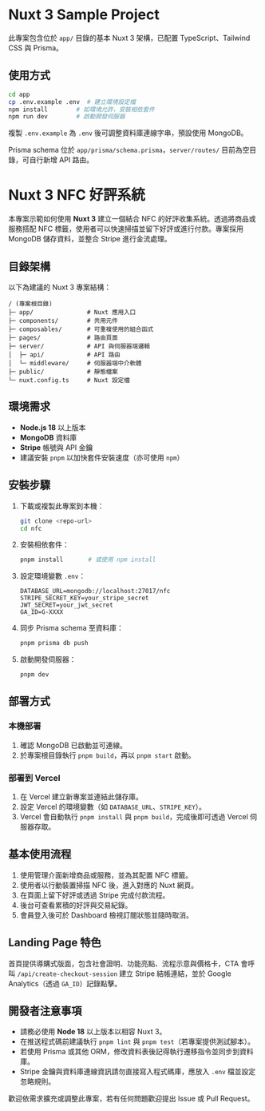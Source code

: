 
# Nuxt 3 Sample Project

此專案包含位於 `app/` 目錄的基本 Nuxt 3 架構，已配置 TypeScript、Tailwind CSS 與 Prisma。

## 使用方式

```bash
cd app
cp .env.example .env  # 建立環境設定檔
npm install        # 如環境允許，安裝相依套件
npm run dev        # 啟動開發伺服器
```

複製 `.env.example` 為 `.env` 後可調整資料庫連線字串，預設使用 MongoDB。

Prisma schema 位於 `app/prisma/schema.prisma`，`server/routes/` 目前為空目錄，可自行新增 API 路由。

# Nuxt 3 NFC 好評系統

本專案示範如何使用 **Nuxt 3** 建立一個結合 NFC 的好評收集系統。透過將商品或服務搭配 NFC 標籤，使用者可以快速掃描並留下好評或進行付款。專案採用 MongoDB 儲存資料，並整合 Stripe 進行金流處理。

## 目錄架構

以下為建議的 Nuxt 3 專案結構：

```
/ (專案根目錄)
├─ app/               # Nuxt 應用入口
├─ components/        # 共用元件
├─ composables/       # 可重複使用的組合函式
├─ pages/             # 路由頁面
├─ server/            # API 與伺服器端邏輯
│  ├─ api/            # API 路由
│  └─ middleware/     # 伺服器端中介軟體
├─ public/            # 靜態檔案
└─ nuxt.config.ts     # Nuxt 設定檔
```

## 環境需求

- **Node.js 18** 以上版本
- **MongoDB** 資料庫
- **Stripe** 帳號與 API 金鑰
- 建議安裝 `pnpm` 以加快套件安裝速度（亦可使用 `npm`）

## 安裝步驟

1. 下載或複製此專案到本機：
   ```bash
   git clone <repo-url>
   cd nfc
   ```
2. 安裝相依套件：
   ```bash
   pnpm install       # 或使用 npm install
   ```
3. 設定環境變數 `.env`：
   ```env
   DATABASE_URL=mongodb://localhost:27017/nfc
   STRIPE_SECRET_KEY=your_stripe_secret
   JWT_SECRET=your_jwt_secret
   GA_ID=G-XXXX
   ```
4. 同步 Prisma schema 至資料庫：
   ```bash
   pnpm prisma db push
   ```
5. 啟動開發伺服器：
   ```bash
   pnpm dev
   ```

## 部署方式

### 本機部署
1. 確認 MongoDB 已啟動並可連線。
2. 於專案根目錄執行 `pnpm build`，再以 `pnpm start` 啟動。

### 部署到 Vercel
1. 在 Vercel 建立新專案並連結此儲存庫。
2. 設定 Vercel 的環境變數（如 `DATABASE_URL`、`STRIPE_KEY`）。
3. Vercel 會自動執行 `pnpm install` 與 `pnpm build`，完成後即可透過 Vercel 伺服器存取。

## 基本使用流程

1. 使用管理介面新增商品或服務，並為其配置 NFC 標籤。
2. 使用者以行動裝置掃描 NFC 後，進入對應的 Nuxt 網頁。
3. 在頁面上留下好評或透過 Stripe 完成付款流程。
4. 後台可查看累積的好評與交易紀錄。
5. 會員登入後可於 Dashboard 檢視訂閱狀態並隨時取消。

## Landing Page 特色

首頁提供導購式版面，包含社會證明、功能亮點、流程示意與價格卡，CTA 會呼叫 `/api/create-checkout-session` 建立 Stripe 結帳連結，並於 Google Analytics（透過 `GA_ID`）記錄點擊。

## 開發者注意事項

- 請務必使用 **Node 18** 以上版本以相容 Nuxt 3。
- 在推送程式碼前建議執行 `pnpm lint` 與 `pnpm test`（若專案提供測試腳本）。
- 若使用 Prisma 或其他 ORM，修改資料表後記得執行遷移指令並同步到資料庫。
- Stripe 金鑰與資料庫連線資訊請勿直接寫入程式碼庫，應放入 `.env` 檔並設定忽略規則。

歡迎依需求擴充或調整此專案，若有任何問題歡迎提出 Issue 或 Pull Request。


